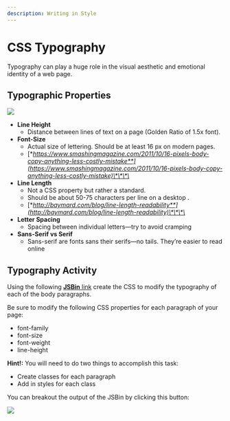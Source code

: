 ```yaml
---
description: Writing in Style
---
```


# CSS Typography

Typography can play a huge role in the visual aesthetic and emotional identity of a web page.

## Typographic Properties

![](https://lh6.googleusercontent.com/IEolQ341c6y-0P_FpKyEKizODWBkEfh3nR9jzoWXe6BfayTXjKE68SbEhw3KG66lEoON5Jl-PM448d-GL-_YqDWO_6DuLoEh5xqDbbZiVKMVxgwHgooryN7HQbn1w9YGaCGNw58agAs)

* **Line Height**
  * Distance between lines of text on a page \(Golden Ratio of 1.5x font\).
* **Font-Size**
  * Actual size of lettering. Should be at least 16 px on modern pages.
  * [**https://www.smashingmagazine.com/2011/10/16-pixels-body-copy-anything-less-costly-mistake**](https://www.smashingmagazine.com/2011/10/16-pixels-body-copy-anything-less-costly-mistake)\*\*\*\*
* **Line Length**
  * Not a CSS property but rather a standard. 
  * Should be about 50-75 characters per line on a desktop .
  * [**http://baymard.com/blog/line-length-readability**](http://baymard.com/blog/line-length-readability)\*\*\*\*
* **Letter Spacing**
  * Spacing between individual letters—try to avoid cramping
* **Sans-Serif vs Serif**
  * Sans-serif are fonts sans their serifs—no tails. They’re easier to read online

## Typography Activity

Using the following [**JSBin** link](https://jsbin.com/fahexeb/2/edit?html,css,output) create the CSS to modify the typography of each of the body paragraphs.

Be sure to modify the following CSS properties for each paragraph of your page:

* font-family
* font-size
* font-weight
* line-height

**Hint!:** You will need to do two things to accomplish this task:

* Create classes for each paragraph
* Add in styles for each class

You can breakout the output of the JSBin by clicking this button:

![](https://github.com/cslewislives/frontend-prework/tree/7c7bc1ab2155c31482f755a757c91f4efcc6e770/.gitbook/assets/image%20%2897%29.png)


